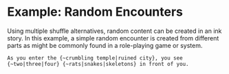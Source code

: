 # Example: Random Encounters

Using multiple shuffle alternatives, random content can be created in an ink story. In this example, a simple random encounter is created from different parts as might be commonly found in a role-playing game or system.

```ink
As you enter the {~crumbling temple|ruined city}, you see {~two|three|four} {~rats|snakes|skeletons} in front of you.
```
